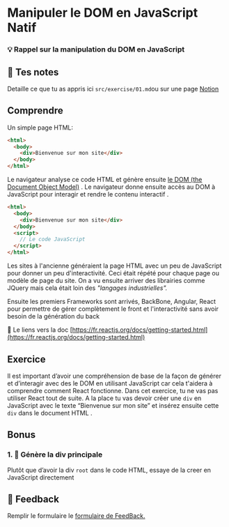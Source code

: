 # Manipuler le DOM en JavaScript Natif

### 💡 Rappel sur la manipulation du DOM en JavaScript

## 📝 Tes notes

Detaille ce que tu as appris ici
`src/exercise/01.md`ou sur une page [Notion](https://go.mikecodeur.com/course-notes-template)

## Comprendre

Un simple page HTML:

```html
<html>
  <body>
    <div>Bienvenue sur mon site</div>
  </body>
</html>
```

Le navigateur analyse ce code HTML et génère ensuite
[le DOM (the Document Object Model)](https://developer.mozilla.org/en-US/docs/Web/API/Document_Object_Model/Introduction)
. Le navigateur donne ensuite accès au DOM à JavaScript pour interagir et rendre
le contenu interactif .

```html
<html>
  <body>
    <div>Bienvenue sur mon site</div>
  </body>
  <script>
    // Le code JavaScript
  </script>
</html>
```

Les sites à l'ancienne généraient la page HTML avec un peu de JavaScript pour
donner un peu d'interactivité. Ceci était répété pour chaque page ou modèle de
page du site. On a vu ensuite arriver des librairies comme JQuery mais cela
était loin des _"langages industrielles"._

Ensuite les premiers Frameworks sont arrivés, BackBone, Angular, React pour
permettre de gérer complètement le front et l'interactivité sans avoir besoin de
la génération du back

📑 Le liens vers la doc
[https://fr.reactjs.org/docs/getting-started.html](https://fr.reactjs.org/docs/getting-started.html)

## Exercice

Il est important d’avoir une compréhension de base de la façon de générer et
d’interagir avec des le DOM en utilisant JavaScript car cela t'aidera à
comprendre comment React fonctionne. Dans cet exercice, tu ne vas pas utiliser
React tout de suite. A la place tu vas devoir créer une `div` en JavaScript avec
le texte “Bienvenue sur mon site” et insérez ensuite cette `div` dans le
document HTML .

## Bonus

### 1. 🚀 Génère la div principale

Plutôt que d’avoir la div `root` dans le code HTML, essaye de la creer en
JavaScript directement

## 🐜 Feedback

Remplir le formulaire le
[formulaire de FeedBack.](https://go.mikecodeur.com/cours-react-avis?entry.1430994900=React%20Fondamentaux&entry.533578441=01%20Manipuler%20le%20DOM%20en%20JavaScript%20Natif)
